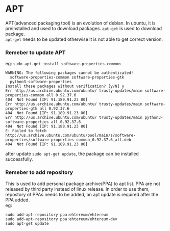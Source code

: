 # APT
APT(advanced packaging tool) is an evolution of debian. In ubuntu, it is preinstalled and used to download packages. `apt-get` is used to download package.  
`apt-get` needs to be updated otherwise it is not able to get correct version.  
### Remeber to update APT
eg: `sudo apt-get install software-properties-common`
```
WARNING: The following packages cannot be authenticated!
  software-properties-common software-properties-gtk
  python3-software-properties
Install these packages without verification? [y/N] y
Err http://us.archive.ubuntu.com/ubuntu/ trusty-updates/main software-properties-common all 0.92.37.6    
404  Not Found [IP: 91.189.91.23 80]
Err http://us.archive.ubuntu.com/ubuntu/ trusty-updates/main software-properties-gtk all 0.92.37.6   
404  Not Found [IP: 91.189.91.23 80]
Err http://us.archive.ubuntu.com/ubuntu/ trusty-updates/main python3-software-properties all 0.92.37.6  
404  Not Found [IP: 91.189.91.23 80]
E: Failed to fetch http://us.archive.ubuntu.com/ubuntu/pool/main/s/software-properties/software-properties-common_0.92.37.6_all.deb  
404  Not Found [IP: 91.189.91.23 80]
```
after update `sudo apt-get update`, the package can be installed successfully.

### Remeber to add repository
This is used to add personal package archive(PPA) to apt list. PPA are not released by third party instead of linux release. In order to use them, repostory of PPAs needs to be added, an apt update is required after the PPA added.  
eg:  
```
sudo add-apt-repository ppa:ehtereum/ehtereum
sudo add-apt-repository ppa:ehtereum/ehtereum-dev
sudo apt-get update
```
